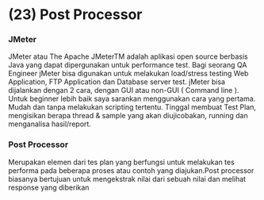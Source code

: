 # (23) Post Processor

### JMeter

JMeter atau The Apache JMeterTM adalah aplikasi open source berbasis Java yang dapat dipergunakan untuk performance test. Bagi seorang QA Engineer jMeter bisa digunakan untuk melakukan load/stress testing Web Application, FTP Application dan Database server test. jMeter bisa dijalankan dengan 2 cara, dengan GUI atau non-GUI ( Command line ). Untuk beginner lebih baik saya sarankan menggunakan cara yang pertama. Mudah dan tanpa melakukan scripting tertentu. Tinggal membuat Test Plan, mengisikan berapa thread & sample yang akan diujicobakan, running dan menganalisa hasil/report.

### Post Processor

Merupakan elemen dari tes plan yang berfungsi untuk melakukan tes performa pada beberapa proses atau contoh yang diajukan.Post processor biasanya bertujuan untuk mengekstrak nilai dari sebuah nilai dan melihat response yang diberikan
